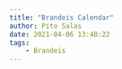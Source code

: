 ```yaml
---
title: "Brandeis Calendar"
author: Pito Salas
date: 2021-04-06 13:40:22
tags:
    - Brandeis
---
```


